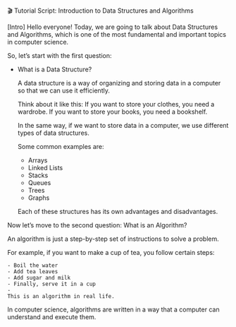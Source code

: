 🎬 Tutorial Script: Introduction to Data Structures and Algorithms

[Intro]
Hello everyone! 
Today, we are going to talk about Data Structures and Algorithms, which is one of the most fundamental and important topics in computer science.

So, let’s start with the first question: 

* What is a Data Structure?

    A data structure is a way of organizing and storing data in a computer so that we can use it efficiently.

    Think about it like this: 
    If you want to store your clothes, you need a wardrobe.
    If you want to store your books, you need a bookshelf.

    In the same way, if we want to store data in a computer, we use different types of data structures.


    Some common examples are:
    - Arrays
    - Linked Lists
    - Stacks
    - Queues
    - Trees
    - Graphs

    Each of these structures has its own advantages and disadvantages.


Now let’s move to the second question: What is an Algorithm?

An algorithm is just a step-by-step set of instructions to solve a problem.

For example, if you want to make a cup of tea, you follow certain steps:

    - Boil the water
    - Add tea leaves
    - Add sugar and milk
    - Finally, serve it in a cup
    - 
    This is an algorithm in real life.

In computer science, algorithms are written in a way that a computer can understand and execute them.